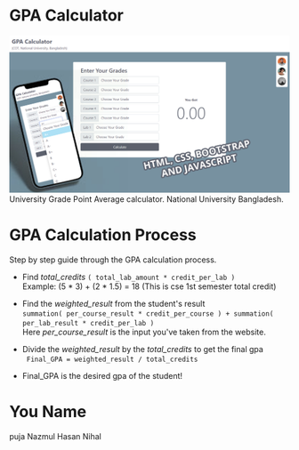 # GPA Calculator
![image](https://github.com/RIR360/gpa-calculator/blob/main/images/cover-image-v1.jpg?raw=true)
<br/>
University Grade Point Average calculator. National University Bangladesh.

# GPA Calculation Process
Step by step guide through the GPA calculation process.

* Find *total_credits*
  `( total_lab_amount * credit_per_lab )` <br/>
  Example: (5 * 3) + (2 * 1.5) = 18   (This is cse 1st semester total credit)

* Find the *weighted_result* from the student's result <br/>
  ` summation( per_course_result * credit_per_course ) + summation( per_lab_result * credit_per_lab ) ` <br/>
  Here *per_course_result* is the input you've taken from the website.

* Divide the *weighted_result* by the *total_credits* to get the final gpa <br/>
  ` Final_GPA = weighted_result / total_credits`

* Final_GPA is the desired gpa of the student!

# You Name
puja
Nazmul Hasan Nihal
